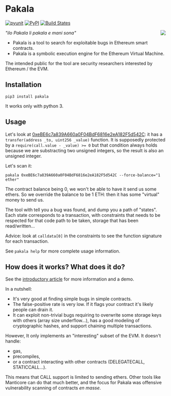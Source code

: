 # Pakala


[![pyunit](https://github.com/contractshark/pakala/actions/workflows/pyunit.yml/badge.svg)](https://github.com/contractshark/pakala/actions/workflows/pyunit.yml)
[![PyPI](https://badge.fury.io/py/pakala.svg)](https://pypi.python.org/pypi/pakala)
[![Build States](https://circleci.com/gh/palkeo/pakala.svg?style=svg)](https://circleci.com/gh/palkeo/pakala)

<img align="right" src="https://www.palkeo.com/en/_images/pakala-mani-sona.svg.png">

_"ilo Pakala li pakala e mani sona"_

- Pakala is a tool to search for exploitable bugs in Ethereum smart contracts.
- Pakala is a symbolic execution engine for the Ethereum Virtual Machine.

The intended public for the tool are security researchers interested by Ethereum / the EVM.

## Installation

```
pip3 install pakala
```

It works only with python 3.

## Usage

Let's look at [0xeBE6c7a839A660a0F04BdF6816e2eA182F5d542C](http://eveem.com/code/0xeBE6c7a839A660a0F04BdF6816e2eA182F5d542C):
it has a `transfer(address _to, uint256 _value)` function. It is supposedly protected by a `require(call.value - _value) >= 0`
but that condition always holds because we are substracting two unsigned integers, so the result is also an unsigned integer.

Let's scan it:

```
pakala 0xeBE6c7a839A660a0F04BdF6816e2eA182F5d542C --force-balance="1 ether"
```

The contract balance being 0, we won't be able to have it send us some ethers.
So we override the balance to be 1 ETH: then it has some "virtual" money to send us.

The tool with tell you a bug was found, and dump you a path of "states". Each
state corresponds to a transaction, with constraints that needs to be respected
for that code path to be taken, storage that has been read/written...

Advice: look at `calldata[0]` in the constraints to see the function signature for each transaction.

See `pakala help` for more complete usage information.

## How does it works? What does it do?

See the [introductory article](https://www.palkeo.com/projets/ethereum/pakala.html) for more information and a demo.

In a nutshell:

- It's very good at finding simple bugs in simple contracts.
- The false-positive rate is very low. If it flags your contract it's likely people can drain it.
- It can exploit non-trivial bugs requiring to overwrite some storage keys with others (array size underflow...), has a good
  modeling of cryptographic hashes, and support chaining multiple transactions.

However, It only implements an "interesting" subset of the EVM. It doesn't handle:

- gas,
- precompiles,
- or a contract interacting with other contracts (DELEGATECALL, STATICCALL...).

This means that CALL support is limited to sending ethers. Other tools like Manticore can do that much better, and the focus for
Pakala was offensive vulnerability scanning of contracts _en masse_.
